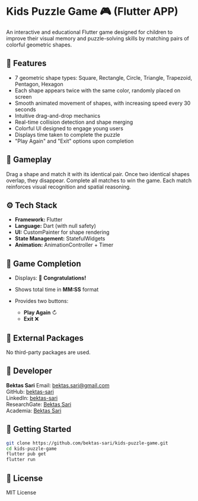 # Kids Puzzle Game 🎮 (Flutter APP)

An interactive and educational Flutter game designed for children to improve their visual memory and puzzle-solving skills by matching pairs of colorful geometric shapes.

## 🚀 Features

* 7 geometric shape types: Square, Rectangle, Circle, Triangle, Trapezoid, Pentagon, Hexagon
* Each shape appears twice with the same color, randomly placed on screen
* Smooth animated movement of shapes, with increasing speed every 30 seconds
* Intuitive drag-and-drop mechanics
* Real-time collision detection and shape merging
* Colorful UI designed to engage young users
* Displays time taken to complete the puzzle
* "Play Again" and "Exit" options upon completion

## 🌟 Gameplay

Drag a shape and match it with its identical pair. Once two identical shapes overlap, they disappear. 
Complete all matches to win the game. Each match reinforces visual recognition and spatial reasoning.

## ⚙️ Tech Stack

* **Framework:** Flutter
* **Language:** Dart (with null safety)
* **UI:** CustomPainter for shape rendering
* **State Management:** StatefulWidgets
* **Animation:** AnimationController + Timer

## 🎉 Game Completion

* Displays: 🎉 **Congratulations!**
* Shows total time in **MM\:SS** format
* Provides two buttons:

    * **Play Again** ↻
    * **Exit** ❌

## 🚫 External Packages

No third-party packages are used.

## 👤 Developer

**Bektas Sari**
Email: [bektas.sari@gmail.com](mailto:bektas.sari@gmail.com) <br>
GitHub: [bektas-sari](https://github.com/bektas-sari) <br>
LinkedIn: [bektas-sari](https://www.linkedin.com/in/bektas-sari) <br>
ResearchGate: [Bektas Sari](https://www.researchgate.net/profile/Bektas-Sari-3) <br>
Academia: [Bektas Sari](https://independent.academia.edu/bektassari) <br>

## 📁 Getting Started

```bash
git clone https://github.com/bektas-sari/kids-puzzle-game.git
cd kids-puzzle-game
flutter pub get
flutter run
```

## 🌈 License

MIT License
